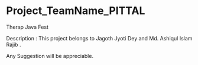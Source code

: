 Project_TeamName_PITTAL
=======================

Therap Java Fest

Description : This project belongs to Jagoth Jyoti Dey and Md. Ashiqul Islam Rajib .

Any Suggestion will be appreciable.
